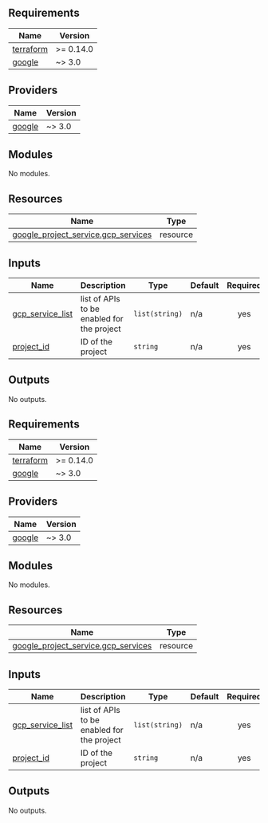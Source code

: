 <!-- BEGIN_TF_DOCS -->
## Requirements

| Name | Version |
|------|---------|
| <a name="requirement_terraform"></a> [terraform](#requirement\_terraform) | >= 0.14.0 |
| <a name="requirement_google"></a> [google](#requirement\_google) | ~> 3.0 |

## Providers

| Name | Version |
|------|---------|
| <a name="provider_google"></a> [google](#provider\_google) | ~> 3.0 |

## Modules

No modules.

## Resources

| Name | Type |
|------|------|
| [google_project_service.gcp_services](https://registry.terraform.io/providers/hashicorp/google/latest/docs/resources/project_service) | resource |

## Inputs

| Name | Description | Type | Default | Required |
|------|-------------|------|---------|:--------:|
| <a name="input_gcp_service_list"></a> [gcp\_service\_list](#input\_gcp\_service\_list) | list of APIs to be enabled for the project | `list(string)` | n/a | yes |
| <a name="input_project_id"></a> [project\_id](#input\_project\_id) | ID of the project | `string` | n/a | yes |

## Outputs

No outputs.
<!-- END_TF_DOCS -->
<!-- BEGINNING OF PRE-COMMIT-TERRAFORM DOCS HOOK -->
## Requirements

| Name | Version |
|------|---------|
| <a name="requirement_terraform"></a> [terraform](#requirement\_terraform) | >= 0.14.0 |
| <a name="requirement_google"></a> [google](#requirement\_google) | ~> 3.0 |

## Providers

| Name | Version |
|------|---------|
| <a name="provider_google"></a> [google](#provider\_google) | ~> 3.0 |

## Modules

No modules.

## Resources

| Name | Type |
|------|------|
| [google_project_service.gcp_services](https://registry.terraform.io/providers/hashicorp/google/latest/docs/resources/project_service) | resource |

## Inputs

| Name | Description | Type | Default | Required |
|------|-------------|------|---------|:--------:|
| <a name="input_gcp_service_list"></a> [gcp\_service\_list](#input\_gcp\_service\_list) | list of APIs to be enabled for the project | `list(string)` | n/a | yes |
| <a name="input_project_id"></a> [project\_id](#input\_project\_id) | ID of the project | `string` | n/a | yes |

## Outputs

No outputs.
<!-- END OF PRE-COMMIT-TERRAFORM DOCS HOOK -->